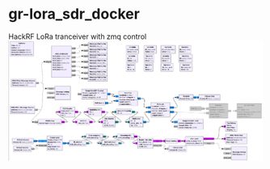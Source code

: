 # gr-lora_sdr_docker
HackRF LoRa tranceiver with zmq control
![flow graph](./assets/rx_tx_lora.png "Flow graph")